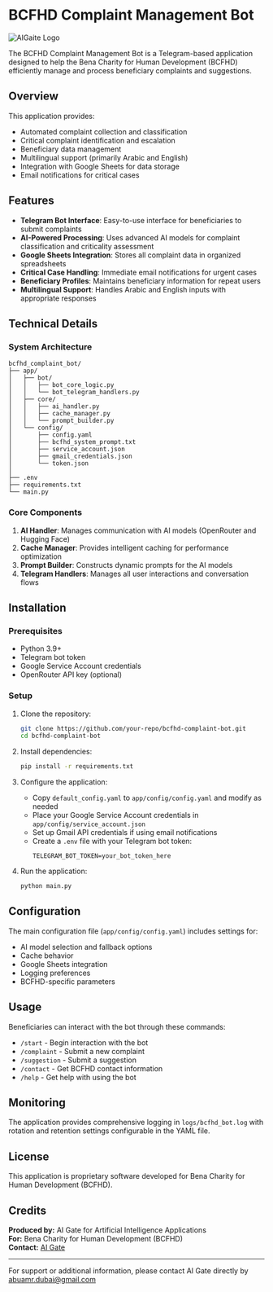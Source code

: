# BCFHD Complaint Management Bot

![AIGaite Logo](./assets/logo.png)

The BCFHD Complaint Management Bot is a Telegram-based application designed to help the Bena Charity for Human Development (BCFHD) efficiently manage and process beneficiary complaints and suggestions.

## Overview

This application provides:
- Automated complaint collection and classification
- Critical complaint identification and escalation
- Beneficiary data management
- Multilingual support (primarily Arabic and English)
- Integration with Google Sheets for data storage
- Email notifications for critical cases

## Features

- **Telegram Bot Interface**: Easy-to-use interface for beneficiaries to submit complaints
- **AI-Powered Processing**: Uses advanced AI models for complaint classification and criticality assessment
- **Google Sheets Integration**: Stores all complaint data in organized spreadsheets
- **Critical Case Handling**: Immediate email notifications for urgent cases
- **Beneficiary Profiles**: Maintains beneficiary information for repeat users
- **Multilingual Support**: Handles Arabic and English inputs with appropriate responses

## Technical Details

### System Architecture

```
bcfhd_complaint_bot/
├── app/                            
│   ├── bot/                      
│   │   ├── bot_core_logic.py     
│   │   └── bot_telegram_handlers.py 
│   ├── core/                     
│   │   ├── ai_handler.py         
│   │   ├── cache_manager.py      
│   │   └── prompt_builder.py     
│   └── config/                   
│       ├── config.yaml           
│       ├── bcfhd_system_prompt.txt 
│       ├── service_account.json    
│       ├── gmail_credentials.json  
│       └── token.json              
│
├── .env                            
├── requirements.txt                
└── main.py                         
```

### Core Components

1. **AI Handler**: Manages communication with AI models (OpenRouter and Hugging Face)
2. **Cache Manager**: Provides intelligent caching for performance optimization
3. **Prompt Builder**: Constructs dynamic prompts for the AI models
4. **Telegram Handlers**: Manages all user interactions and conversation flows

## Installation

### Prerequisites

- Python 3.9+
- Telegram bot token
- Google Service Account credentials
- OpenRouter API key (optional)

### Setup

1. Clone the repository:
   ```bash
   git clone https://github.com/your-repo/bcfhd-complaint-bot.git
   cd bcfhd-complaint-bot
   ```

2. Install dependencies:
   ```bash
   pip install -r requirements.txt
   ```

3. Configure the application:
   - Copy `default_config.yaml` to `app/config/config.yaml` and modify as needed
   - Place your Google Service Account credentials in `app/config/service_account.json`
   - Set up Gmail API credentials if using email notifications
   - Create a `.env` file with your Telegram bot token:
     ```
     TELEGRAM_BOT_TOKEN=your_bot_token_here
     ```

4. Run the application:
   ```bash
   python main.py
   ```

## Configuration

The main configuration file (`app/config/config.yaml`) includes settings for:
- AI model selection and fallback options
- Cache behavior
- Google Sheets integration
- Logging preferences
- BCFHD-specific parameters

## Usage

Beneficiaries can interact with the bot through these commands:
- `/start` - Begin interaction with the bot
- `/complaint` - Submit a new complaint
- `/suggestion` - Submit a suggestion
- `/contact` - Get BCFHD contact information
- `/help` - Get help with using the bot

## Monitoring

The application provides comprehensive logging in `logs/bcfhd_bot.log` with rotation and retention settings configurable in the YAML file.

## License

This application is proprietary software developed for Bena Charity for Human Development (BCFHD).

## Credits

**Produced by:** AI Gate for Artificial Intelligence Applications  
**For:** Bena Charity for Human Development (BCFHD)  
**Contact:** [AI Gate](abuamr.dubai@gmail.com)

---

For support or additional information, please contact AI Gate  directly by abuamr.dubai@gmail.com
